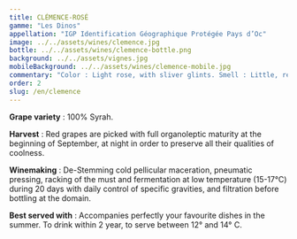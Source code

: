 ```yaml
---
title: CLÉMENCE-ROSÉ
gamme: "Les Dinos"
appellation: "IGP Identification Géographique Protégée Pays d’Oc"
image: ../../assets/wines/clemence.jpg
bottle: ../../assets/wines/clemence-bottle.png
background: ../../assets/vignes.jpg
mobileBackground: ../../assets/wines/clemence-mobile.jpg
commentary: "Color : Light rose, with sliver glints. Smell : Little, red and fresh berries, citrus fruits. Mouth : In harmony with the nose, pure and round final taste."
order: 2
slug: /en/clemence
---
```


**Grape variety** : 100% Syrah. 

**Harvest** : Red grapes are picked with full organoleptic maturity at the beginning of September, at night in order to
preserve all their qualities of coolness.

**Winemaking** : De-Stemming cold pellicular maceration, pneumatic pressing, racking of the must and fermentation at low temperature (15-17°C) during 20 days with daily control of specific gravities, and filtration before bottling at the domain.

**Best served with** : Accompanies perfectly your favourite dishes in the summer. To drink within 2 year, to serve between 12° and 14° C.
